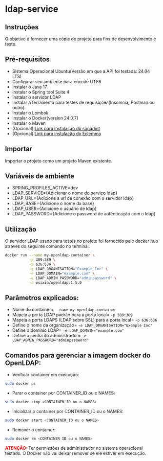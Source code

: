 # ldap-service

## Instruções

O objetivo é fornecer uma cópia do projeto para fins de desenvolvimento e teste.

## Pré-requisitos

- Sistema Operacional Ubuntu(Versão em que a API foi testada: 24.04 LTS)
- Configurar seu ambiente para encode UTF8
- Instalar o Java 17.
- Instalar o Spring tool Suite 4
- Instalar o servidor LDAP
- Instalar a ferramenta para testes de requisições(Insomnia, Postman ou outro).
- Instalar o Lombok
- Instalar o Docker(version 24.0.7)
- Instalar o Maven
- (Opcional) [Link para instalação do sonarlint](https://marketplace.eclipse.org/content/sonarlint)
- (Opcional) [Link para instalação do Eclemma](https://www.eclemma.org/jacoco/)

## Importar

Importar o projeto como um projeto Maven existente.

## Variáveis de ambiente

- SPRING_PROFILES_ACTIVE=dev
- LDAP_SERVICE={Adicionar o nome do serviço ldap}
- LDAP_URL={Adicione a url de conexão com o servidor ldap}
- LDAP_BASE={Adicione o nome da base}
- LDAP_USER={Adicione o usuário de ldap}
- LDAP_PASSWORD={Adicione o password de autênticação com o ldap}

## Utilização

O servidor LDAP usado para testes no projeto foi fornecido 
pelo docker hub atráves do seguinte comando no terminal:

```bash
docker run --name my-openldap-container \
           -p 389:389 \
           -p 636:636 \
           -e LDAP_ORGANISATION="Example Inc" \
           -e LDAP_DOMAIN="example.com" \
           -e LDAP_ADMIN_PASSWORD="adminpassword" \
           -d osixia/openldap:1.5.0
```

## Parâmetros explicados:

- Nome do container= `--name my-openldap-container`
- Mapeia a porta LDAP padrão para a porta local= `-p 389:389`
- Mapeia a porta LDAPS (LDAP sobre SSL) para a porta local= `-p 636:636` 
- Define o nome da organização= `-e LDAP_ORGANISATION="Example Inc"`
- Define o domínio LDAP= `-e LDAP_DOMAIN="example.com"`
- Define a senha do administrador= `-e LDAP_ADMIN_PASSWORD="adminpassword"`

## Comandos para gerenciar a imagem docker do OpenLDAP:

- Verificar container em execução:

```bash
sudo docker ps
```

- Parar o container por CONTAINER_ID ou o NAMES:

```bash
sudo docker stop <CONTAINER_ID ou o NAMES>
```

- Inicializar o container por CONTAINER_ID ou o NAMES:

```bash
sudo docker start <CONTAINER_ID ou o NAMES>
```

- Remover o container:

```bash
sudo docker rm <CONTAINER ID ou o NAMES>
```

<span style="color:red"><strong>ATENÇÃO: </strong></span> 
Ter permissões de administrador no sistema operacional testado.
O Docker não vai deixar remover se ele estiver em execução.